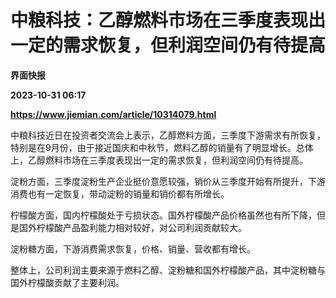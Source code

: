# 中粮科技：乙醇燃料市场在三季度表现出一定的需求恢复，但利润空间仍有待提高
**界面快报**

**2023-10-31 06:17**

**https://www.jiemian.com/article/10314079.html**

中粮科技近日在投资者交流会上表示，乙醇燃料方面，三季度下游需求有所恢复，特别是在9月份，由于接近国庆和中秋节，燃料乙醇的销量有了明显增长。总体上，乙醇燃料市场在三季度表现出一定的需求恢复，但利润空间仍有待提高。

淀粉方面，三季度淀粉生产企业挺价意愿较强，销价从三季度开始有所提升，下游消费也有一定恢复，带动淀粉的销量和销价都有所增长。

柠檬酸方面，国内柠檬酸处于亏损状态。国外柠檬酸产品价格虽然也有所下降，但是国外柠檬酸产品盈利能力相对较好，对公司利润贡献较大。

淀粉糖方面，下游消费需求恢复，价格、销量、营收都有增长。

整体上，公司利润主要来源于燃料乙醇、淀粉糖和国外柠檬酸产品，其中淀粉糖与国外柠檬酸贡献了主要利润。